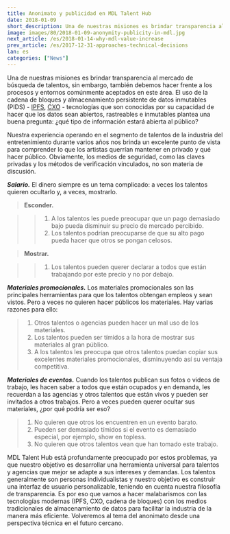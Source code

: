 ```yaml
---
title: Anonimato y publicidad en MDL Talent Hub
date: 2018-01-09
short_description: Una de nuestras misiones es brindar transparencia al mercado de búsqueda de talentos  
image: images/80/2018-01-09-anonymity-publicity-in-mdl.jpg
next_article: /es/2018-01-14-why-mdl-value-increase
prev_article: /es/2017-12-31-approaches-technical-decisions
lan: es
categories: ["News"]
---
```



Una de nuestras misiones es brindar transparencia al mercado de búsqueda de talentos, sin embargo, también debemos hacer frente a los procesos y entornos comúnmente aceptados en este área. El uso de la cadena de bloques y almacenamiento persistente de datos inmutables (PIDS) - [IPFS](https://ipfs.io/), [CXO](https://www.skycoin.net/) - tecnologías que son conocidas por su capacidad de hacer que los datos sean abiertos, rastreables e inmutables plantea una buena pregunta: ¿qué tipo de información estará abierta al público?

Nuestra experiencia operando en el segmento de talentos de la industria del entretenimiento durante varios años nos brinda un excelente punto de vista para comprender lo que los artistas querrían mantener en privado y qué hacer público. Obviamente, los medios de seguridad, como las claves privadas y los métodos de verificación vinculados, no son materia de discusión.

***Salario.*** El dinero siempre es un tema complicado: a veces los talentos quieren ocultarlo y, a veces, mostrarlo.

>**Esconder.**

>>  1. A los talentos les puede preocupar que un pago demasiado bajo pueda disminuir su precio de mercado percibido.
>>  2. Los talentos podrían preocuparse de que su alto pago pueda hacer que otros se pongan celosos.

>**Mostrar.**

>>  1. Los talentos pueden querer declarar a todos que están trabajando por este precio y no por debajo.

***Materiales promocionales.*** Los materiales promocionales son las principales herramientas para que los talentos obtengan empleos y sean vistos. Pero a veces no quieren hacer públicos los materiales. Hay varias razones para ello:

>  1.	Otros talentos o agencias pueden hacer un mal uso de los materiales.
>  2.	Los talentos pueden ser tímidos a la hora de mostrar sus materiales al gran público.
>  3.	A los talentos les preocupa que otros talentos puedan copiar sus excelentes materiales promocionales, disminuyendo así su ventaja competitiva.

***Materiales de eventos.*** Cuando los talentos publican sus fotos o videos de trabajo, les hacen saber a todos que están ocupados y en demanda, les recuerdan a las agencias y otros talentos que están vivos y pueden ser invitados a otros trabajos. Pero a veces pueden querer ocultar sus materiales, ¿por qué podría ser eso?

>  1.	No quieren que otros los encuentren en un evento barato.
>  2.	Pueden ser demasiado tímidos si el evento es demasiado especial, por ejemplo, show en topless.
>  3.	No quieren que otros talentos vean que han tomado este trabajo.

MDL Talent Hub está profundamente preocupado por estos problemas, ya que nuestro objetivo es desarrollar una herramienta universal para talentos y agencias que mejor se adapte a sus intereses y demandas. Los talentos generalmente son personas individualistas y nuestro objetivo es construir una interfaz de usuario personalizable, teniendo en cuenta nuestra filosofía de transparencia. Es por eso que vamos a hacer malabarismos con las tecnologías modernas (IPFS, CXO, cadena de bloques) con los medios tradicionales de almacenamiento de datos para facilitar la industria de la manera más eficiente. Volveremos al tema del anonimato desde una perspectiva técnica en el futuro cercano.
